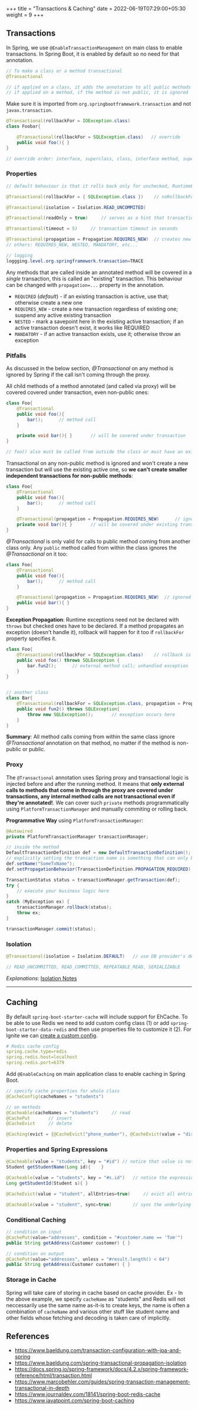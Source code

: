 +++
title = "Transactions & Caching"
date = 2022-06-19T07:29:00+05:30
weight = 9
+++

## Transactions
In Spring, we use `@EnableTransactionManagement` on main class to enable transactions. In Spring Boot, it is enabled by default so no need for that annotation. 
```java
// To make a class or a method transactional
@Transactional

// if applied on a class, it adds the annotation to all public methods and ignore all others
// if applied on a method, if the method is not public, it is ignored

```
Make sure it is imported from `org.springbootframework.transaction` and not `javax.transaction`.

```java
@Transactional(rollbackFor = IOException.class)
class Foobar{

    @Transactional(rollbackFor = SQLException.class)   // override
    public void foo(){ }
}

// override order: interface, superclass, class, interface method, superclass method, and class method
```

### Properties
```java
// default behaviour is that it rolls back only for unchecked, RuntimeExceptions

@Transactional(rollbackFor = { SQLException.class })	// noRollbackFor

@Transactional(isolation = Isolation.READ_UNCOMMITED)

@Transactional(readOnly = true)		// serves as a hint that transaction doesn't perform any insert or updates; won't cause exceptions, just a hint so it doesn't lock resources

@Transactional(timeout = 5)		// transaction timeout in seconds

@Transactional(propagation = Propagation.REQUIRES_NEW)	// creates new transaction for each child method; REQUIRED is default
// others: REQUIRES_NEW, NESTED, MANDATORY, etc...

// logging
loggging.level.org.springframework.transaction=TRACE
```

Any methods that are called inside an annotated method will be covered in a _single_ transaction, this is called an "existing" transaction. This behaviour can be changed with `propagation=...` property in the annotation.
- `REQUIRED` (_default_) - if an existing transaction is active, use that; otherwise create a new one
- `REQUIRES_NEW` - create a new transaction regardless of existing one; suspend any active existing transaction
- `NESTED` - mark a savepoint here in the existing active transaction; if an active transaction doesn't exist, it works like REQUIRED
- `MANDATORY` - if an active transaction exists, use it; otherwise throw an exception

### Pitfalls
As discussed in the below section, _@Transactional_ on any method is ignored by Spring if the call isn't coming through the proxy.

All child methods of a method annotated (and called via proxy) will be covered covered under transaction, even non-public ones:
```java
class Foo{
    @Transactional
    public void foo(){
        bar();      // method call
    }

    private void bar(){ }       // will be covered under transaction
}

// foo() also must be called from outside the class or must have an existing active transaction
```

Transactional on any non-public method is ignored and won't create a new transaction but will use the existing active one, so **we can't create smaller independent transactions for non-public methods**:
```java
class Foo{
    @Transactional
    public void foo(){
        bar();      // method call
    }

    @Transactional(propagation = Propagation.REQUIRES_NEW)      // ignored; without compiler-errors
    private void bar(){ }       // will be covered under existing transaction
}
```

_@Transactional_ is only valid for calls to public method coming from another class only. Any `public` method called from within the class ignores the _@Transactional_ on it too:
```java
class Foo{
    @Transactional
    public void foo(){
        bar();      // method call
    }

    @Transactional(propagation = Propagation.REQUIRES_NEW)  // ignored if called from foo(); works when called from outside class Foo
    public void bar(){ }
}
```

**Exception Propagation**: Runtime exceptions need not be declared with `throws` but checked ones have to be declared. If a method propagates an exception (doesn't handle it), rollback will happen for it too if `rollbackFor` property specifies it.
```java
class Foo{
    @Transactional(rollbackFor = SQLException.class)    // rollback is becuase of exception propagation; not in the same transaction as bar()
    public void foo() throws SQLException {
        bar.fun2();      // external method call; unhandled exception
    }  
}


// another class
class Bar{
    @Transactional(rollbackFor = SQLException.class, propagation = Propagation.REQUIRES_NEW)    // new transaction
    public void fun2() throws SQLException{
        throw new SQLException();       // exception occurs here
    }
}
```

**Summary**: All method calls coming from within the same class ignore _@Transactional_ annotation on that method, no matter if the method is non-public or public.

### Proxy
The `@Transactional` annotation uses Spring proxy and transactional logic is injected before and after the running method. It means that **only external calls to methods that come in through the proxy are covered under transactions, any internal method calls are not transactional even if they're annotated!**. We can cover such `private` methods programmatically using `PlatformTransactionManager` and manually commiting or rolling back.

**Programmative Way** using `PlatformTransactionManager`:
```java
@Autowired
private PlatformTransactionManager transactionManager;

// inside the method
DefaultTransactionDefinition def = new DefaultTransactionDefinition();
// explicitly setting the transaction name is something that can only be done programmatically
def.setName("SomeTxName");
def.setPropagationBehavior(TransactionDefinition.PROPAGATION_REQUIRED);

TransactionStatus status = transactionManager.getTransaction(def);
try {
    // execute your business logic here
}
catch (MyException ex) {
    transactionManager.rollback(status);
    throw ex;
}

transactionManager.commit(status);
```

### Isolation
```java
@Transactional(isolation = Isolation.DEFAULT)   // use DB provider's default level

// READ_UNCOMMITTED, READ_COMMITTED, REPEATABLE_READ, SERIALIZABLE
```
_Explanations_: [Isolation Notes](/db/rdbms/concepts/#issues)

---
## Caching
By default `spring-boot-starter-cache` will include support for EhCache. To be able to use Redis we need to add custom config class (1) or add `spring-boot-starter-data-redis` and then use properties file to customize it (2). For Ignite we can [create a custom config](https://medium.com/swlh/spring-cache-with-apache-ignite-def103cae35).

```yaml
# Redis cache config
spring.cache.type=redis
spring.redis.host=localhost
spring.redis.port=6379
```

Add `@EnableCaching` on main application class to enable caching in Spring Boot.

```java
// specify cache properties for whole class
@CacheConfig(cacheNames = "students")

// on methods
@Cacheable(cacheNames = "students")		// read
@CachePut		// insert
@CacheEvict		// delete

@Caching(evict = {@CacheEvict("phone_number"), @CacheEvict(value = "directory", key = "#student.id") })  // using same annotation multiple times
```

### Properties and Spring Expressions
```java
@Cacheable(value = "students", key = "#id")	// notice that value is not "key's value" but alias for "cacheNames" property only
Student getStudentName(Long id){	}

@Cacheable(value = "students", key = "#s.id")	// notice the expression
Long getStudentId(Student s){ }

@CacheEvict(value = "student", allEntries=true)		// evict all entries from cache

@Cacheable(value = "student", sync=true)		// sync the underlying method (for multi-threading)
```

### Conditional Caching
```java
// condition on input
@CachePut(value="addresses", condition = "#customer.name == 'Tom'")
public String getAddress(Customer customer) { }

// condition on output
@CachePut(value="addresses", unless = "#result.length() < 64")
public String getAddress(Customer customer) { }
```

### Storage in Cache
Spring will take care of storing in cache based on cache provider. Ex - In the above example, we specify `cacheName` as "students" and Redis will not neccessarily use the same name as-it-is to create keys, the name is often a combination of `cacheName` and various other stuff like student name and other fields whose fetching and decoding is taken care of implicitly.   

## References
- https://www.baeldung.com/transaction-configuration-with-jpa-and-spring
- https://www.baeldung.com/spring-transactional-propagation-isolation
- https://docs.spring.io/spring-framework/docs/4.2.x/spring-framework-reference/html/transaction.html
- https://www.marcobehler.com/guides/spring-transaction-management-transactional-in-depth
- https://www.journaldev.com/18141/spring-boot-redis-cache
- https://www.javatpoint.com/spring-boot-caching